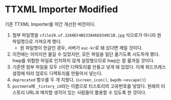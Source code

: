 # TTXML Importer Modified

기존 TTXML Importer를 약간 개선한 버전이다.

1. 첨부 파일명을 `cfile29.uf.2260EF4B533846E8349C1B.jpg` 식으로가 아니라 원 파일명으로 가져오게 했다.
    - 원 파일명이 한글인 경우, 서버가 `euc-kr`로 돼 있다면 깨질 것이다.
2. 이전에는 이미지만 옮길 수 있었지만, 모든 파일을 일단 옮기도록 시도하게 했다. hwp를 위험한 파일로 인지하지 않게 설정했으므로 hwp는 잘 옮겨질 것이다.
3. 기존엔 첨부 파일을 모두 `1`이란 디렉토리를 만들고 넣게 돼 있었다. 이제 워드프레스 설정에 따라 업로드 디렉토리를 만들어서 넣는다.
4. `deprecated` 함수를 두 개 지웠다. (`screen_icon()`, `$wpdb->escape()`)
5. `postmeta`에 `_tistory_id`라는 이름으로 티스토리의 고유번호를 넣었다. 원래의 티스토리 URL과 매치할 생각이 있는 사람들이 활용할 수 있도록 한 것이다.

